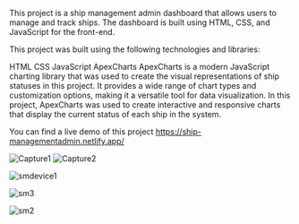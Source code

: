 This project is a ship management admin dashboard that allows users to manage and track ships. The dashboard is built using HTML, CSS, and JavaScript for the front-end.

This project was built using the following technologies and libraries:

HTML
CSS
JavaScript
ApexCharts
ApexCharts is a modern JavaScript charting library that was used to create the visual representations of ship statuses in this project. It provides a wide range of chart types and customization options, making it a versatile tool for data visualization. In this project, ApexCharts was used to create interactive and responsive charts that display the current status of each ship in the system. 

You can find a live demo of this project https://ship-managementadmin.netlify.app/

![Capture1](https://user-images.githubusercontent.com/80273287/226101795-dc099603-978a-4206-835d-cea5e3aab125.PNG)
![Capture2](https://user-images.githubusercontent.com/80273287/226101804-adc97e5b-a90d-4079-b3d3-5ef15737e3ae.PNG)

![smdevice1](https://user-images.githubusercontent.com/80273287/226101813-6d02e5f9-4bcf-49fe-a06a-46fbd544e894.PNG)  

![sm3](https://user-images.githubusercontent.com/80273287/226102047-ad8ed812-2b8c-49c6-a66c-a416d867c4e9.PNG)

![sm2](https://user-images.githubusercontent.com/80273287/226101816-f22420bc-8d24-45ae-8f2f-42190acb0dd9.PNG)



